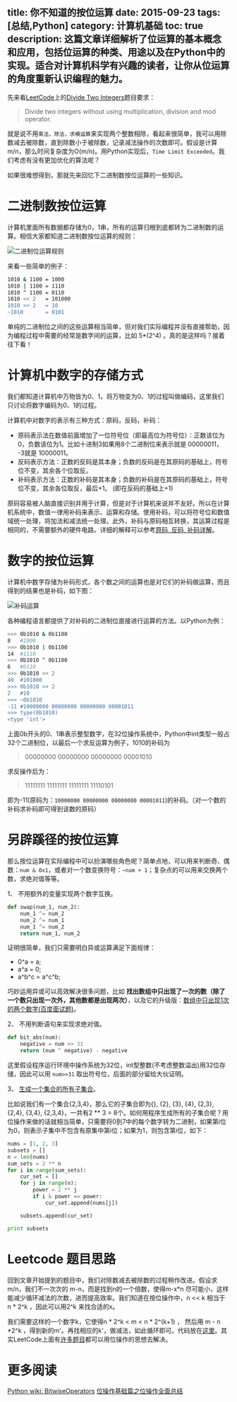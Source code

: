title: 你不知道的按位运算
date: 2015-09-23
tags: [总结,Python]
category: 计算机基础
toc: true
description: 这篇文章详细解析了位运算的基本概念和应用，包括位运算的种类、用途以及在Python中的实现。适合对计算机科学有兴趣的读者，让你从位运算的角度重新认识编程的魅力。
---

先来看[LeetCode](https://leetcode.com)上的[Divide Two Integers](https://leetcode.com/problems/divide-two-integers/)题目要求：

> Divide two integers without using multiplication, division and mod operator.

就是说不用`乘法，除法，求模运算`来实现两个整数相除，看起来很简单，我可以用除数减去被除数，直到除数小于被除数，记录减法操作的次数即可。假设是计算m/n，那么时间复杂度为O(m/n)。用Python实现后，`Time Limit Exceeded`。我们考虑有没有更加优化的算法呢？

<!--more-->

如果很难想得到，那就先来回忆下二进制数按位运算的一些知识。

# 二进制数按位运算

计算机里面所有数据都存储为0，1串，所有的运算归根到底都转为二进制数的运算。相信大家都知道二进制数按位运算的规则：

![二进制位运算规则][1]

来看一些简单的例子：

```bash
1010 & 1100 = 1000
1010 | 1100 = 1110
1010 ^ 1100 = 0110
1010 << 2   = 101000
1010 >> 2   = 10
~1010       = 0101
```

单纯的二进制位之间的这些运算相当简单，但对我们实际编程并没有直接帮助，因为编程过程中需要的经常是数字间的运算，比如 5*(2^4) 。真的是这样吗？接着往下看！

# 计算机中数字的存储方式

我们都知道计算机中万物皆为0、1，将万物变为0、1的过程叫做编码，这里我们只讨论将数字编码为0、1的过程。

计算机中对数字的表示有三种方式：原码，反码，补码：

* 原码表示法在数值前面增加了一位符号位（即最高位为符号位）：正数该位为0，负数该位为1。比如十进制3如果用8个二进制位来表示就是 00000011， -3就是 10000011。
* 反码表示方法：正数的反码是其本身；负数的反码是在其原码的基础上，符号位不变，其余各个位取反。
* 补码表示方法：正数的补码是其本身；负数的补码是在其原码的基础上，符号位不变，其余各位取反，最后+1。 (即在反码的基础上+1)

原码容易被人脑直接识别并用于计算，但是对于计算机来说并不友好。所以在计算机系统中，数值一律用补码来表示、运算和存储。使用补码，可以将符号位和数值域统一处理，将加法和减法统一处理。此外，补码与原码相互转换，其运算过程是相同的，不需要额外的硬件电路。详细的解释可以参考[原码, 反码, 补码详解](http://www.cnblogs.com/zhangziqiu/archive/2011/03/30/computercode.html)。

# 数字的按位运算

计算机中数字存储为补码形式，各个数之间的运算也是对它们的补码做运算，而且得到的结果也是补码，如下图：

![补码运算][2]

各种编程语言都提供了对补码的二进制位直接进行运算的方法。以Python为例：

```bash
>>> 0b1010 & 0b1100
8   #1000
>>> 0b1010 | 0b1100
14  #1110
>>> 0b1010 ^ 0b1100
6   #0110
>>> 0b1010 << 2
40  #101000
>>> 0b1010 >> 2
2   #10
>>> ~0b1010
-11 #10000000 00000000 00000000 00001011
>>> type(0b1010)
<type 'int'>
```

上面0b开头的0、1串表示整型数字，在32位操作系统中，Python中int类型一般占32个二进制位，以最后一个求反运算为例子，1010的补码为

> 00000000 00000000 00000000 00001010

求反操作后为：

> 11111111 11111111 11111111 11110101

即为-11(原码为：`10000000 00000000 00000000 00001011`)的补码。（对一个数的补码求补码即可得到该数的原码）

# 另辟蹊径的按位运算

那么按位运算在实际编程中可以扮演哪些角色呢？简单点地，可以用来判断奇、偶数：`num & 0x1`，或者对一个数变换符号：`~num + 1`；复杂点的可以用来交换两个数，求绝对值等等。

1、 不用额外的变量实现两个数字互换。

```python
def swap(num_1, num_2):
    num_1 ^= num_2
    num_2 ^= num_1
    num_1 ^= num_2
    return num_1, num_2
```

证明很简单，我们只需要明白异或运算满足下面规律：

* 0^a = a;
* a^a = 0;
* a^b^c = a^c^b;

巧妙运用异或可以高效解决很多问题，比如 **找出数组中只出现了一次的数（除了一个数只出现一次外，其他数都是出现两次）**，以及它的升级版：[数组中只出现1次的两个数字(百度面试题)](http://blog.csdn.net/morewindows/article/details/8214003)。

2、 不用判断语句来实现求绝对值。

```python
def bit_abs(num):
    negative = num >> 31
    return (num ^ negative) - negative
```

这里假设程序运行环境中操作系统为32位，int型整数(不考虑整数溢出)用32位存储，因此可以用 `num>>31` 取出符号位，后面的部分留给大伙证明。

3、 [生成一个集合的所有子集合](https://leetcode.com/problems/subsets/)。

比如说我们有一个集合{2,3,4}，那么它的子集合即为{}, {2}, {3}, {4}, {2,3}, {2,4}, {3,4}, {2,3,4}，一共有2 ** 3 = 8个。如何用程序生成所有的子集合呢？用位操作来做的话就相当简单，只需要将0到7中的每个数字转为二进制，如果第i位为0，则表示子集中不包含有原集中第i位；如果为1，则包含第i位，如下：

```python
nums = [1, 2, 3]
subsets = []
n = len(nums)
sum_sets = 2 ** n
for i in range(sum_sets):
    cur_set = []
    for j in range(n):
        power = 2 ** j
        if i & power == power:
            cur_set.append(nums[j])

    subsets.append(cur_set)

print subsets
```

# Leetcode 题目思路

回到文章开始提到的题目中，我们对除数减去被除数的过程稍作改进。假设求m/n，我们不一次次的 m-n，而是找到n的一个倍数，使得m-x\*n 尽可能小，这样能减少循环减法的次数，进而提高效率。我们知道在按位操作中，n << k 相当于 n \* 2^k ，因此可以用2^k 来找合适的x。

我们需要这样的一个数字k，它使得n \* 2^k < m < n \* 2^(k+1) ， 然后用 m - n *2^k ，得到新的m'。再找相应的k'，做减法，如此循环即可。代码放在[这里](https://gist.github.com/xuelangZF/32b1ccc98b8dd4ce67e9#file-leetcode_29-py)。其实LeetCode上面有[许多题目](https://leetcode.com/tag/bit-manipulation/)都可以用位操作的思想去解决。

# 更多阅读
[Python wiki: BitwiseOperators](https://wiki.python.org/moin/BitwiseOperators)
[位操作基础篇之位操作全面总结](http://blog.csdn.net/morewindows/article/details/7354571)


[1]: https://slefboot-1251736664.cos.ap-beijing.myqcloud.com/20150923_bit_operator.png
[2]: https://slefboot-1251736664.cos.ap-beijing.myqcloud.com/20150923_two's_complement.png


